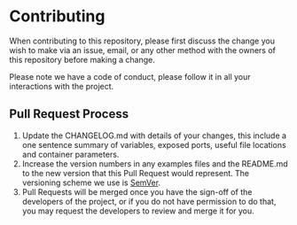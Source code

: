 # Contributing

When contributing to this repository, please first discuss the change you wish to make via an issue,
email, or any other method with the owners of this repository before making a change. 

Please note we have a code of conduct, please follow it in all your interactions with the project.

## Pull Request Process

1. Update the CHANGELOG.md with details of your changes, this include a one sentence summary of
   variables, exposed ports, useful file locations and container parameters.
2. Increase the version numbers in any examples files and the README.md to the new version that this
   Pull Request would represent. The versioning scheme we use is [SemVer](http://semver.org/).
3. Pull Requests will be merged once you have the sign-off of the developers of the project, or if you 
   do not have permission to do that, you may request the developers to review and merge it for you.

